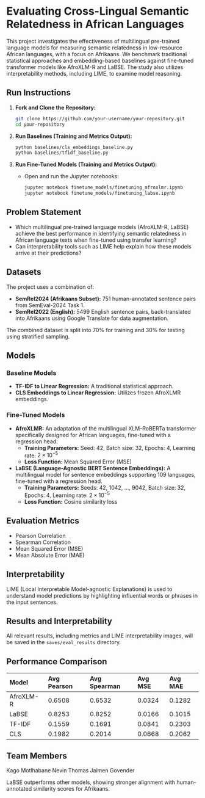 # Evaluating Cross-Lingual Semantic Relatedness in African Languages

This project investigates the effectiveness of multilingual pre-trained language models for measuring semantic relatedness in low-resource African languages, with a focus on Afrikaans. We benchmark traditional statistical approaches and embedding-based baselines against fine-tuned transformer models like AfroXLM-R and LaBSE. The study also utilizes interpretability methods, including LIME, to examine model reasoning.

## Run Instructions

1.  **Fork and Clone the Repository:**
    ```bash
    git clone https://github.com/your-username/your-repository.git
    cd your-repository
    ```

2.  **Run Baselines (Training and Metrics Output):**
    ```bash
    python baselines/cls_embeddings_baseline.py
    python baselines/tfidf_baseline.py
    ```

3.  **Run Fine-Tuned Models (Training and Metrics Output):**
    * Open and run the Jupyter notebooks:
        ```bash
        jupyter notebook finetune_models/finetuning_afroxlmr.ipynb
        jupyter notebook finetune_models/finetuning_labse.ipynb
        ```

## Problem Statement

* Which multilingual pre-trained language models (AfroXLM-R, LaBSE) achieve the best performance in identifying semantic relatedness in African language texts when fine-tuned using transfer learning?
* Can interpretability tools such as LIME help explain how these models arrive at their predictions?

## Datasets

The project uses a combination of:

* **SemRel2024 (Afrikaans Subset):** 751 human-annotated sentence pairs from SemEval-2024 Task 1.
* **SemRel2022 (English):** 5499 English sentence pairs, back-translated into Afrikaans using Google Translate for data augmentation.

The combined dataset is split into 70% for training and 30% for testing using stratified sampling.

## Models

### Baseline Models

* **TF-IDF to Linear Regression:** A traditional statistical approach.
* **CLS Embeddings to Linear Regression:** Utilizes frozen AfroXLMR embeddings.

### Fine-Tuned Models

* **AfroXLMR:** An adaptation of the multilingual XLM-RoBERTa transformer specifically designed for African languages, fine-tuned with a regression head.
    * **Training Parameters:** Seed: 42, Batch size: 32, Epochs: 4, Learning rate: $2 \times 10^{-5}$
    * **Loss Function:** Mean Squared Error (MSE)
* **LaBSE (Language-Agnostic BERT Sentence Embeddings):** A multilingual model for sentence embeddings supporting 109 languages, fine-tuned with a regression head.
    * **Training Parameters:** Seeds: 42, 1042, ..., 9042, Batch size: 32, Epochs: 4, Learning rate: $2 \times 10^{-5}$
    * **Loss Function:** Cosine similarity loss

## Evaluation Metrics

* Pearson Correlation
* Spearman Correlation
* Mean Squared Error (MSE)
* Mean Absolute Error (MAE)

## Interpretability

LIME (Local Interpretable Model-agnostic Explanations) is used to understand model predictions by highlighting influential words or phrases in the input sentences.


## Results and Interpretability

All relevant results, including metrics and LIME interpretability images, will be saved in the `saves/eval_results` directory.

## Performance Comparison

| Model     | Avg Pearson | Avg Spearman | Avg MSE  | Avg MAE  |
| :-------- | :---------- | :----------- | :------- | :------- |
| AfroXLM-R | 0.6508      | 0.6532       | 0.0324   | 0.1282   |
| LaBSE     | 0.8253      | 0.8252       | 0.0166   | 0.1015   |
| TF-IDF    | 0.1559      | 0.1691       | 0.0841   | 0.2303   |
| CLS       | 0.1982      | 0.2014       | 0.0668   | 0.2062   |

## Team Members
Kago Motlhabane
Nevin Thomas
Jaimen Govender

LaBSE outperforms other models, showing stronger alignment with human-annotated similarity scores for Afrikaans.
